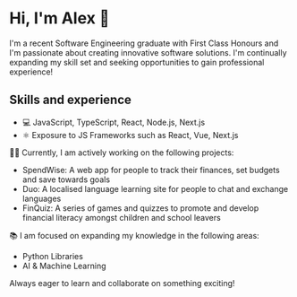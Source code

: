 # Hi, I'm Alex 👋
I'm a recent Software Engineering graduate with First Class Honours and I'm passionate about creating innovative software solutions. I'm continually expanding my skill set and seeking opportunities to gain professional experience!

## Skills and experience
* 💻 JavaScript, TypeScript, React, Node.js, Next.js
* ⚛️ Exposure to JS Frameworks such as React, Vue, Next.js

👨‍💻 Currently, I am actively working on the following projects:

* SpendWise: A web app for people to track their finances, set budgets and save towards goals
* Duo: A localised language learning site for people to chat and exchange languages
* FinQuiz: A series of games and quizzes to promote and develop financial literacy amongst children and school leavers

📚 I am focused on expanding my knowledge in the following areas:

* Python Libraries
* AI & Machine Learning

Always eager to learn and collaborate on something exciting!
